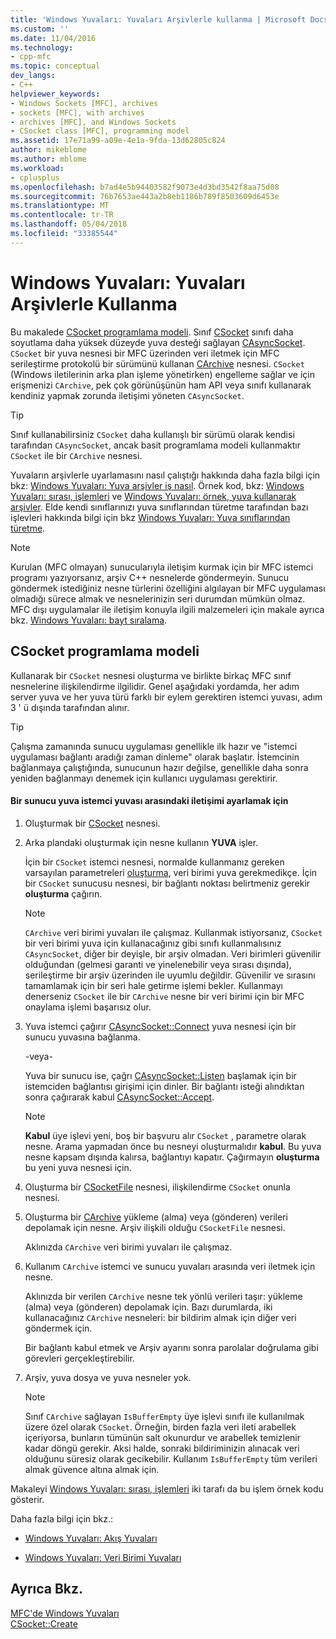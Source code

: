 ```yaml
---
title: 'Windows Yuvaları: Yuvaları Arşivlerle kullanma | Microsoft Docs'
ms.custom: ''
ms.date: 11/04/2016
ms.technology:
- cpp-mfc
ms.topic: conceptual
dev_langs:
- C++
helpviewer_keywords:
- Windows Sockets [MFC], archives
- sockets [MFC], with archives
- archives [MFC], and Windows Sockets
- CSocket class [MFC], programming model
ms.assetid: 17e71a99-a09e-4e1a-9fda-13d62805c824
author: mikeblome
ms.author: mblome
ms.workload:
- cplusplus
ms.openlocfilehash: b7ad4e5b94403582f9073e4d3bd3542f8aa75d08
ms.sourcegitcommit: 76b7653ae443a2b8eb1186b789f8503609d6453e
ms.translationtype: MT
ms.contentlocale: tr-TR
ms.lasthandoff: 05/04/2018
ms.locfileid: "33385544"
---
```

# <a name="windows-sockets-using-sockets-with-archives"></a>Windows Yuvaları: Yuvaları Arşivlerle Kullanma
Bu makalede [CSocket programlama modeli](#_core_the_csocket_programming_model). Sınıf [CSocket](../mfc/reference/csocket-class.md) sınıfı daha soyutlama daha yüksek düzeyde yuva desteği sağlayan [CAsyncSocket](../mfc/reference/casyncsocket-class.md). `CSocket` bir yuva nesnesi bir MFC üzerinden veri iletmek için MFC serileştirme protokolü bir sürümünü kullanan [CArchive](../mfc/reference/carchive-class.md) nesnesi. `CSocket` (Windows iletilerinin arka plan işleme yönetirken) engelleme sağlar ve için erişmenizi `CArchive`, pek çok görünüşünün ham API veya sınıfı kullanarak kendiniz yapmak zorunda iletişimi yöneten `CAsyncSocket`.  
  
> [!TIP]
>  Sınıf kullanabilirsiniz `CSocket` daha kullanışlı bir sürümü olarak kendisi tarafından `CAsyncSocket`, ancak basit programlama modeli kullanmaktır `CSocket` ile bir `CArchive` nesnesi.  
  
 Yuvaların arşivlerle uyarlamasını nasıl çalıştığı hakkında daha fazla bilgi için bkz: [Windows Yuvaları: Yuva arşivler iş nasıl](../mfc/windows-sockets-how-sockets-with-archives-work.md). Örnek kod, bkz: [Windows Yuvaları: sırası, işlemleri](../mfc/windows-sockets-sequence-of-operations.md) ve [Windows Yuvaları: örnek, yuva kullanarak arşivler](../mfc/windows-sockets-example-of-sockets-using-archives.md). Elde kendi sınıflarınızı yuva sınıflarından türetme tarafından bazı işlevleri hakkında bilgi için bkz [Windows Yuvaları: Yuva sınıflarından türetme](../mfc/windows-sockets-deriving-from-socket-classes.md).  
  
> [!NOTE]
>  Kurulan (MFC olmayan) sunucularıyla iletişim kurmak için bir MFC istemci programı yazıyorsanız, arşiv C++ nesnelerde göndermeyin. Sunucu göndermek istediğiniz nesne türlerini özelliğini algılayan bir MFC uygulaması olmadığı sürece almak ve nesnelerinizin seri durumdan mümkün olmaz. MFC dışı uygulamalar ile iletişim konuyla ilgili malzemeleri için makale ayrıca bkz. [Windows Yuvaları: bayt sıralama](../mfc/windows-sockets-byte-ordering.md).  
  
##  <a name="_core_the_csocket_programming_model"></a> CSocket programlama modeli  
 Kullanarak bir `CSocket` nesnesi oluşturma ve birlikte birkaç MFC sınıf nesnelerine ilişkilendirme ilgilidir. Genel aşağıdaki yordamda, her adım server yuva ve her yuva türü farklı bir eylem gerektiren istemci yuvası, adım 3 ' ü dışında tarafından alınır.  
  
> [!TIP]
>  Çalışma zamanında sunucu uygulaması genellikle ilk hazır ve "istemci uygulaması bağlantı aradığı zaman dinleme" olarak başlatır. İstemcinin bağlanmaya çalıştığında, sunucunun hazır değilse, genellikle daha sonra yeniden bağlanmayı denemek için kullanıcı uygulaması gerektirir.  
  
#### <a name="to-set-up-communication-between-a-server-socket-and-a-client-socket"></a>Bir sunucu yuva istemci yuvası arasındaki iletişimi ayarlamak için  
  
1.  Oluşturmak bir [CSocket](../mfc/reference/csocket-class.md) nesnesi.  
  
2.  Arka plandaki oluşturmak için nesne kullanın **YUVA** işler.  
  
     İçin bir `CSocket` istemci nesnesi, normalde kullanmanız gereken varsayılan parametreleri [oluşturma](../mfc/reference/casyncsocket-class.md#create), veri birimi yuva gerekmedikçe. İçin bir `CSocket` sunucusu nesnesi, bir bağlantı noktası belirtmeniz gerekir **oluşturma** çağırın.  
  
    > [!NOTE]
    >  `CArchive` veri birimi yuvaları ile çalışmaz. Kullanmak istiyorsanız, `CSocket` bir veri birimi yuva için kullanacağınız gibi sınıfı kullanmalısınız `CAsyncSocket`, diğer bir deyişle, bir arşiv olmadan. Veri birimleri güvenilir olduğundan (gelmesi garanti ve yinelenebilir veya sırası dışında), serileştirme bir arşiv üzerinden ile uyumlu değildir. Güvenilir ve sırasını tamamlamak için bir seri hale getirme işlemi bekler. Kullanmayı denerseniz `CSocket` ile bir `CArchive` nesne bir veri birimi için bir MFC onaylama işlemi başarısız olur.  
  
3.  Yuva istemci çağırır [CAsyncSocket::Connect](../mfc/reference/casyncsocket-class.md#connect) yuva nesnesi için bir sunucu yuvasına bağlanma.  
  
     -veya-  
  
     Yuva bir sunucu ise, çağrı [CAsyncSocket::Listen](../mfc/reference/casyncsocket-class.md#listen) başlamak için bir istemciden bağlantısı girişimi için dinler. Bir bağlantı isteği alındıktan sonra çağırarak kabul [CAsyncSocket::Accept](../mfc/reference/casyncsocket-class.md#accept).  
  
    > [!NOTE]
    >  **Kabul** üye işlevi yeni, boş bir başvuru alır `CSocket` , parametre olarak nesne. Arama yapmadan önce bu nesneyi oluşturmalıdır **kabul**. Bu yuva nesne kapsam dışında kalırsa, bağlantıyı kapatır. Çağırmayın **oluşturma** bu yeni yuva nesnesi için.  
  
4.  Oluşturma bir [CSocketFile](../mfc/reference/csocketfile-class.md) nesnesi, ilişkilendirme `CSocket` onunla nesnesi.  
  
5.  Oluşturma bir [CArchive](../mfc/reference/carchive-class.md) yükleme (alma) veya (gönderen) verileri depolamak için nesne. Arşiv ilişkili olduğu `CSocketFile` nesnesi.  
  
     Aklınızda `CArchive` veri birimi yuvaları ile çalışmaz.  
  
6.  Kullanım `CArchive` istemci ve sunucu yuvaları arasında veri iletmek için nesne.  
  
     Aklınızda bir verilen `CArchive` nesne tek yönlü verileri taşır: yükleme (alma) veya (gönderen) depolamak için. Bazı durumlarda, iki kullanacağınız `CArchive` nesneleri: bir bildirim almak için diğer veri göndermek için.  
  
     Bir bağlantı kabul etmek ve Arşiv ayarını sonra parolalar doğrulama gibi görevleri gerçekleştirebilir.  
  
7.  Arşiv, yuva dosya ve yuva nesneler yok.  
  
    > [!NOTE]
    >  Sınıf `CArchive` sağlayan `IsBufferEmpty` üye işlevi sınıfı ile kullanılmak üzere özel olarak `CSocket`. Örneğin, birden fazla veri ileti arabellek içeriyorsa, bunların tümünün salt okunurdur ve arabellek temizlenir kadar döngü gerekir. Aksi halde, sonraki bildiriminizin alınacak veri olduğunu süresiz olarak gecikebilir. Kullanım `IsBufferEmpty` tüm verileri almak güvence altına almak için.  
  
 Makaleyi [Windows Yuvaları: sırası, işlemleri](../mfc/windows-sockets-sequence-of-operations.md) iki tarafı da bu işlem örnek kodu gösterir.  
  
 Daha fazla bilgi için bkz.:  
  
-   [Windows Yuvaları: Akış Yuvaları](../mfc/windows-sockets-stream-sockets.md)  
  
-   [Windows Yuvaları: Veri Birimi Yuvaları](../mfc/windows-sockets-datagram-sockets.md)  
  
## <a name="see-also"></a>Ayrıca Bkz.  
 [MFC'de Windows Yuvaları](../mfc/windows-sockets-in-mfc.md)   
 [CSocket::Create](../mfc/reference/csocket-class.md#create)

